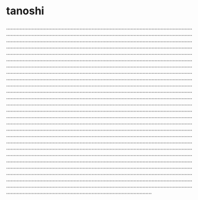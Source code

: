 # tanoshi

.........................................................................................................................................................................................................................................................................................................................................................................................................................................................................................................................................................................................................................................................................................................................................................................................................................................................................................................................................................................................................................................................................................................................................................................................................................................................................................................................................................................................................................................................................................................................................................................................................................................................................................................................................................................................................................................................................................................................................................................................................................................................................................................................................................................................................................................................................................................................................................................................................................................................................................................................................................................................................................................................................................................................................................................................................................................................................................................................................................................................................................................................................................................................................................................................................................................................................................................................................................................................................................................................